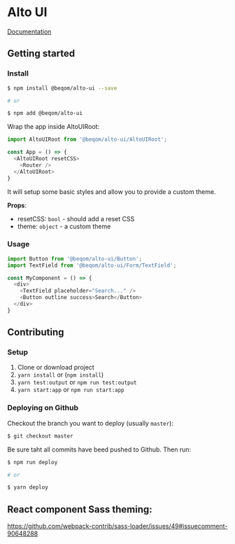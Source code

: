 # Alto UI

[Documentation](https://beqom.github.io/alto-ui)

## Getting started

### Install

```sh
$ npm install @beqom/alto-ui --save

# or

$ npm add @beqom/alto-ui
```

Wrap the app inside AltoUIRoot:

```js
import AltoUIRoot from '@beqom/alto-ui/AltoUIRoot';

const App = () => {
  <AltoUIRoot resetCSS>
    <Router />
  </AltoUIRoot>
}
```

It will setup some basic styles and allow you to provide a custom theme.

**Props**:
- resetCSS: `bool` - should add a reset CSS
- theme: `object` - a custom theme

### Usage

```js
import Button from '@beqom/alto-ui/Button';
import TextField from '@beqom/alto-ui/Form/TextField';

const MyComponent = () => {
  <div>
    <TextField placeholder="Search..." />
    <Button outline success>Search</Button>
  </div>
}
```

## Contributing

### Setup

1. Clone or download project
2. `yarn install` or (`npm install`)
3. `yarn test:output` or `npm run test:output`
4. `yarn start:app` or `npm run start:app`


### Deploying on Github

Checkout the branch you want to deploy (usually `master`):

```sh
$ git checkout master
```

Be sure taht all commits have beed pushed to Github. Then run:

```sh
$ npm run deploy

# or

$ yarn deploy
```

## React component Sass theming:

https://github.com/webpack-contrib/sass-loader/issues/49#issuecomment-90648288
